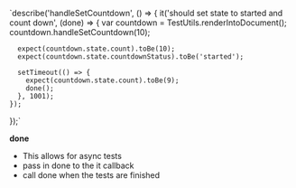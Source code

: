 `describe('handleSetCountdown', () => {
    it('should set state to started and count down', (done) => {
      var countdown = TestUtils.renderIntoDocument(<Countdown/>); 
      countdown.handleSetCountdown(10); 

      expect(countdown.state.count).toBe(10); 
      expect(countdown.state.countdownStatus).toBe('started');

      setTimeout(() => {
        expect(countdown.state.count).toBe(9);
        done(); 
      }, 1001);
    });
  });`

  **done** 
  - This allows for async tests
  - pass in done to the it callback 
  - call done when the tests are finished